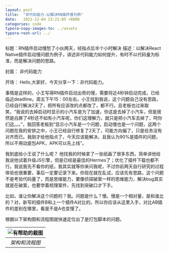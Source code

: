 ```yaml
---
layout: post
title:  "非代码能力-以解决RN插件慢为例"
date:   2021-12-04 23:21:05 +0800
categories: code
typora-copy-images-to: ../assets
typora-root-url: ../
---
```


标题：RN插件启动慢愁了小伙两天，经指点后半个小时解决
描述：以解决React Native插件启动慢问题为例子，讲述非代码能力如何提升，有时不以代码量为标准，而是解决问题的思路。

封面：
非代码能力

开场：
Hello,大家好，今天分享一下：非代码能力。

事情是这样的，小王写得RN插件启动出奇的慢，需要将近4秒钟启动完成，已经临近deadline。周五下午15：00左右，小王找到我说，这个问题自己没有思路，已经自行解决2天了，把所有应该改的点都改了，都不行。且老板也过来取笑，“我说的去掉启动时显示的小汽车是为了加速，你这是去掉了小汽车，但是居然是白屏了4秒还不如有小汽车呢，你们这理解力，就只是把小汽车去掉了，呵你们这。。。”，我回答老板到“显示小汽车是一个问题，启动慢也是一个问题，这两个问题在我的安排之中，小王已经自行修复了2天了，可能方向偏了，只是任务没有对齐而已。我刚才给他指点了，今天应该能解决，且我认为90%是插件的问题，所以不用动底包APK，APK可以先上线”。

我到底给小王说了什么呢？
他找我的时候拿了一张纸画了很多东西，简单讲他给我说他试着升级JS引擎，但是已经是最佳的Hermes了；优化了插件下载也都不行。我说我先不看你的纸，我其实就等你来问我呢，不过你前两天自行研究的过程体验也很重要，事后一定要记录下来。你现在就在乱试，应该先有思路，这个问题不是考验代码量了，而是思维能力，要像侦探破案一样的思维能力，解决bug其实就是在破案，也要学着梳理案件，先找到突破口才下手。

比如，谁让你解决这个问题的？我。问题是什么？慢。慢是一个相对量，是和谁比的？对，新写的插件B和上一个插件A对比的。所以你应该从这里入手，对比AB插件的差别在哪里，看是不是A也变慢了。

根据以下架构图和流程图就快速定位出了是打包脚本的问题。

| ![有帮助的截图](/assets/rn_slow.png) |
| :----------------------------------------: |
|          *架构和流程图*          |
